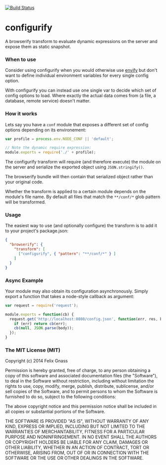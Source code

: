 [![Build Status](https://travis-ci.org/fgnass/configurify.svg)](https://travis-ci.org/fgnass/configurify)

# configurify

A browserify transform to evaluate dynamic expressions on the server and expose
them as static snapshot.

### When to use

Consider using configurify when you would otherwise use
[envify](https://www.npmjs.org/package/envify) but don't want to define
individual environment variables for every single config option.

With configurify you can instead use one single var to decide which set of
config options to load. Where exactly the actual data comes from (a file,
a database, remote service) doesn't matter.

### How it works

Lets say you have a `conf` module that exposes a different set of config
options depending on its environement:

```js
var profile = process.env.NODE_CONF || 'default';

// Note the dynamic require expression:
module.exports = require('./' + profile);
```

The configurify transform will require (and therefore execute) the module on the
server and serialize the exported object using `JSON.stringify()`.

The browserify bundle will then contain that serialized object rather than your
original code.

Whether the transform is applied to a certain module depends on the module's
file name. By default all files that match the `**/conf/*` glob pattern will be
transformed.

### Usage

The easiest way to use (and optionally configure) the transform is to add it to
your project's package.json:

```json
{
  "browserify": {
    "transform": [
      ["configurify", { "pattern": "**/conf/*" } ]
    ]
  }
}
```

### Async Example

Your module may also obtain its configuration asynchronously. Simply export a
function that takes a node-style callback as argument:

```js
var request = require('request');

module.exports = function(cb) {
  request.get('http://localhost:8080/config.json', function(err, res, body) {
    if (err) return cb(err);
    cb(null, JSON.parse(body));
  });
}
```

### The MIT License (MIT)

Copyright (c) 2014 Felix Gnass

Permission is hereby granted, free of charge, to any person obtaining a copy
of this software and associated documentation files (the "Software"), to deal
in the Software without restriction, including without limitation the rights
to use, copy, modify, merge, publish, distribute, sublicense, and/or sell
copies of the Software, and to permit persons to whom the Software is
furnished to do so, subject to the following conditions:

The above copyright notice and this permission notice shall be included in
all copies or substantial portions of the Software.

THE SOFTWARE IS PROVIDED "AS IS", WITHOUT WARRANTY OF ANY KIND, EXPRESS OR
IMPLIED, INCLUDING BUT NOT LIMITED TO THE WARRANTIES OF MERCHANTABILITY,
FITNESS FOR A PARTICULAR PURPOSE AND NONINFRINGEMENT. IN NO EVENT SHALL THE
AUTHORS OR COPYRIGHT HOLDERS BE LIABLE FOR ANY CLAIM, DAMAGES OR OTHER
LIABILITY, WHETHER IN AN ACTION OF CONTRACT, TORT OR OTHERWISE, ARISING FROM,
OUT OF OR IN CONNECTION WITH THE SOFTWARE OR THE USE OR OTHER DEALINGS IN
THE SOFTWARE.
